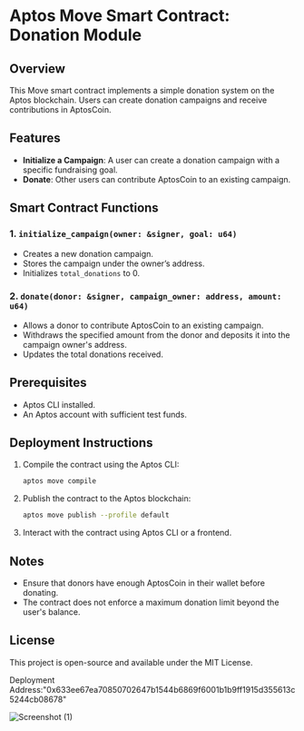 # Aptos Move Smart Contract: Donation Module

## Overview
This Move smart contract implements a simple donation system on the Aptos blockchain. Users can create donation campaigns and receive contributions in AptosCoin.

## Features
- **Initialize a Campaign**: A user can create a donation campaign with a specific fundraising goal.
- **Donate**: Other users can contribute AptosCoin to an existing campaign.

## Smart Contract Functions
### 1. `initialize_campaign(owner: &signer, goal: u64)`
- Creates a new donation campaign.
- Stores the campaign under the owner’s address.
- Initializes `total_donations` to 0.

### 2. `donate(donor: &signer, campaign_owner: address, amount: u64)`
- Allows a donor to contribute AptosCoin to an existing campaign.
- Withdraws the specified amount from the donor and deposits it into the campaign owner's address.
- Updates the total donations received.

## Prerequisites
- Aptos CLI installed.
- An Aptos account with sufficient test funds.

## Deployment Instructions
1. Compile the contract using the Aptos CLI:
   ```sh
   aptos move compile
   ```
2. Publish the contract to the Aptos blockchain:
   ```sh
   aptos move publish --profile default
   ```
3. Interact with the contract using Aptos CLI or a frontend.

## Notes
- Ensure that donors have enough AptosCoin in their wallet before donating.
- The contract does not enforce a maximum donation limit beyond the user's balance.

## License
This project is open-source and available under the MIT License.

Deployment Address:"0x633ee67ea70850702647b1544b6869f6001b1b9ff1915d355613c5244cb08678\"

![Screenshot (1)](https://github.com/user-attachments/assets/42d02cd4-72e8-474d-92b0-86f013a71fcc)
